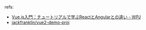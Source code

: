 refs:
* [Vue.js入門：チュートリアルで学ぶReactとAngularとの違い - WPJ](https://www.webprofessional.jp/up-and-running-vue-js-2-0/)
* [jackfranklin/vue2-demo-proj](https://github.com/jackfranklin/vue2-demo-proj)